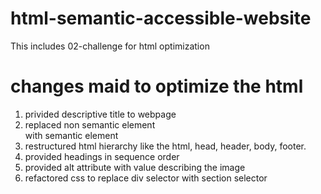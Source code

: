 # html-semantic-accessible-website
This includes 02-challenge for html optimization

# changes maid to optimize the html
1. privided descriptive title to webpage 
2. replaced non semantic element <div> with semantic element <section>
3. restructured html hierarchy like the html, head, header, body, footer.
4. provided headings in sequence order 
5. provided alt attribute with value describing the image
6. refactored css to replace div selector with section selector